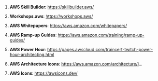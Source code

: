 1. **AWS Skill Builder**: https://skillbuilder.aws/

2. **Workshops.aws**: https://workshops.aws/

3. **AWS Whitepapers**: https://aws.amazon.com/whitepapers/
 
4. **AWS Ramp-up Guides**: https://aws.amazon.com/training/ramp-up-guides/

5. **AWS Power Hour**: https://pages.awscloud.com/traincert-twitch-power-hour-architecting.html

6. **AWS Architecture Icons**: https://aws.amazon.com/architecture/i...

7. **AWS Icons**: https://awsicons.dev/


